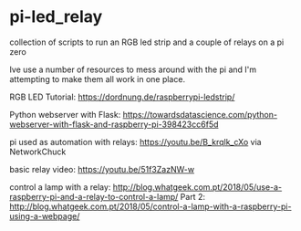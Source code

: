 # pi-led_relay
collection of scripts to run an RGB led strip and a couple of relays on a pi zero

Ive use a number of resources to mess around with the pi and I'm attempting to make them all work in one place. 

RGB LED Tutorial: https://dordnung.de/raspberrypi-ledstrip/

Python webserver with Flask: https://towardsdatascience.com/python-webserver-with-flask-and-raspberry-pi-398423cc6f5d

pi used as automation with relays: https://youtu.be/B_krqlk_cXo via NetworkChuck 

basic relay video: https://youtu.be/51f3ZazNW-w

control a lamp with a relay: http://blog.whatgeek.com.pt/2018/05/use-a-raspberry-pi-and-a-relay-to-control-a-lamp/
Part 2: http://blog.whatgeek.com.pt/2018/05/control-a-lamp-with-a-raspberry-pi-using-a-webpage/


